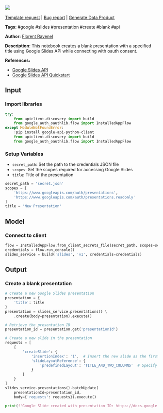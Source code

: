 <a href="https://app.naas.ai/user-redirect/naas/downloader?url=https://raw.githubusercontent.com/jupyter-naas/awesome-notebooks/master/Google%20Slides/Google_Slides_Create_a_blank_presentation.ipynb" target="_parent"><img src="https://naasai-public.s3.eu-west-3.amazonaws.com/open_in_naas.svg"/></a><br><br><a href="https://github.com/jupyter-naas/awesome-notebooks/issues/new?assignees=&labels=&template=template-request.md&title=Tool+-+Action+of+the+notebook+">Template request</a> | <a href="https://github.com/jupyter-naas/awesome-notebooks/issues/new?assignees=&labels=bug&template=bug_report.md&title=Google+Slides+-+Create+a+blank+presentation:+Error+short+description">Bug report</a> | <a href="https://app.naas.ai/user-redirect/naas/downloader?url=https://raw.githubusercontent.com/jupyter-naas/awesome-notebooks/master/Naas/Naas_Start_data_product.ipynb" target="_parent">Generate Data Product</a>

**Tags:** #google #slides #presentation #create #blank #api

**Author:** [Florent Ravenel](http://linkedin.com/in/florent-ravenel)

**Description:** This notebook creates a blank presentation with a specified title using Google Slides API while connecting with oauth consent.

**References:**
- [Google Slides API](https://developers.google.com/slides/api/guides/presentations)
- [Google Slides API Quickstart](https://developers.google.com/slides/quickstart/python)

## Input

### Import libraries


```python
try:
    from apiclient.discovery import build
    from google_auth_oauthlib.flow import InstalledAppFlow
except ModuleNotFoundError:
    !pip install google-api-python-client
    from apiclient.discovery import build
    from google_auth_oauthlib.flow import InstalledAppFlow
```

### Setup Variables
- `secret_path`: Set the path to the credentials JSON file
- `scopes`: Set the scopes required for accessing Google Slides
- `title`: Title of the presentation


```python
secret_path = 'secret.json'
scopes = [
    'https://www.googleapis.com/auth/presentations',
    'https://www.googleapis.com/auth/presentations.readonly'
]
title = 'New Presentation'
```

## Model

### Connect to client


```python
flow = InstalledAppFlow.from_client_secrets_file(secret_path, scopes=scopes)
credentials = flow.run_console()
slides_service = build('slides', 'v1', credentials=credentials)
```

## Output

### Create a blank presentation


```python
# Create a new Google Slides presentation
presentation = {
    'title': title
}
presentation = slides_service.presentations() \
    .create(body=presentation).execute()

# Retrieve the presentation ID
presentation_id = presentation.get('presentationId')

# Create a new slide in the presentation
requests = [
    {
        'createSlide': {
            'insertionIndex': '1',  # Insert the new slide as the first slide
            'slideLayoutReference': {
                'predefinedLayout': 'TITLE_AND_TWO_COLUMNS'  # Specify the layout for the new slide
            }
        }
    }
]
slides_service.presentations().batchUpdate(
    presentationId=presentation_id,
    body={'requests': requests}).execute()

print(f'Google Slide created with presentation ID: https://docs.google.com/presentation/d/{presentation_id}')
```

 
